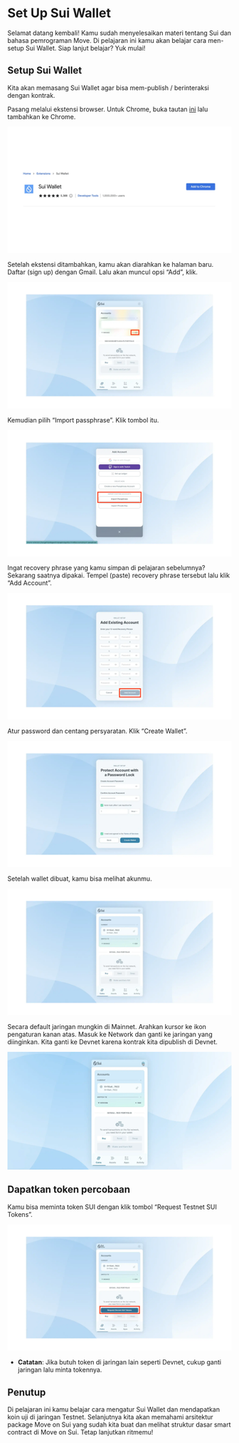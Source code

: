 # Set Up Sui Wallet

Selamat datang kembali! Kamu sudah menyelesaikan materi tentang Sui dan bahasa pemrograman Move. Di pelajaran ini kamu akan belajar cara men-setup Sui Wallet. Siap lanjut belajar? Yuk mulai!

## Setup Sui Wallet

Kita akan memasang Sui Wallet agar bisa mem-publish / berinteraksi dengan kontrak.

Pasang melalui ekstensi browser. Untuk Chrome, buka tautan [ini](https://chrome.google.com/webstore/detail/sui-wallet/opcgpfmipidbgpenhmajoajpbobppdil) lalu tambahkan ke Chrome.

![sui-1-1.png](https://github.com/0xmetaschool/Learning-Projects/blob/main/assests_for_all/assets_for_sui_c2/Set%20Up%20Sui%20Wallet/sui-1-1.webp?raw=true)

Setelah ekstensi ditambahkan, kamu akan diarahkan ke halaman baru. Daftar (sign up) dengan Gmail. Lalu akan muncul opsi “Add”, klik.

![Frame 3560370 (2).jpg](https://github.com/0xmetaschool/Learning-Projects/blob/main/assests_for_all/assets_for_sui_c2/Set%20Up%20Sui%20Wallet/Frame_3560370_(2).webp?raw=true)

Kemudian pilih “Import passphrase”. Klik tombol itu.

![Frame 3560370 (3).jpg](https://github.com/0xmetaschool/Learning-Projects/blob/main/assests_for_all/assets_for_sui_c2/Set%20Up%20Sui%20Wallet/Frame_3560370_(3).webp?raw=true)

Ingat recovery phrase yang kamu simpan di pelajaran sebelumnya? Sekarang saatnya dipakai. Tempel (paste) recovery phrase tersebut lalu klik “Add Account”.

![Frame 3560370 (4).jpg](https://github.com/0xmetaschool/Learning-Projects/blob/main/assests_for_all/assets_for_sui_c2/Set%20Up%20Sui%20Wallet/Frame_3560370_(4).webp?raw=true)

Atur password dan centang persyaratan. Klik “Create Wallet”.

![Frame 3560370 (6).jpg](https://github.com/0xmetaschool/Learning-Projects/blob/main/assests_for_all/assets_for_sui_c2/Set%20Up%20Sui%20Wallet/Frame_3560370_(6).webp?raw=true)

Setelah wallet dibuat, kamu bisa melihat akunmu.

![Frame 3560370 (5).jpg](https://github.com/0xmetaschool/Learning-Projects/blob/main/assests_for_all/assets_for_sui_c2/Set%20Up%20Sui%20Wallet/Frame_3560370_(5).webp?raw=true)

Secara default jaringan mungkin di Mainnet. Arahkan kursor ke ikon pengaturan kanan atas. Masuk ke Network dan ganti ke jaringan yang diinginkan. Kita ganti ke Devnet karena kontrak kita dipublish di Devnet.

![Screen Recording 2023-11-03 at 11.01.49 AM.gif](https://github.com/0xmetaschool/Learning-Projects/blob/main/assests_for_all/assets_for_sui_c2/Set%20Up%20Sui%20Wallet/Screen_Recording_2023-11-03_at_11.01.49_AM.webp?raw=true)

## Dapatkan token percobaan

Kamu bisa meminta token SUI dengan klik tombol “Request Testnet SUI Tokens”. 

![Frame 3560370 (7).jpg](https://github.com/0xmetaschool/Learning-Projects/blob/main/assests_for_all/assets_for_sui_c2/Set%20Up%20Sui%20Wallet/Frame_3560370_(7).webp?raw=true)

- **Catatan**: Jika butuh token di jaringan lain seperti Devnet, cukup ganti jaringan lalu minta tokennya.

## Penutup

Di pelajaran ini kamu belajar cara mengatur Sui Wallet dan mendapatkan koin uji di jaringan Testnet. Selanjutnya kita akan memahami arsitektur package Move on Sui yang sudah kita buat dan melihat struktur dasar smart contract di Move on Sui. Tetap lanjutkan ritmemu!
